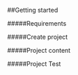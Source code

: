 ##Getting started



#####Requirements


#####Create project


#####Project content



#####Project Test
